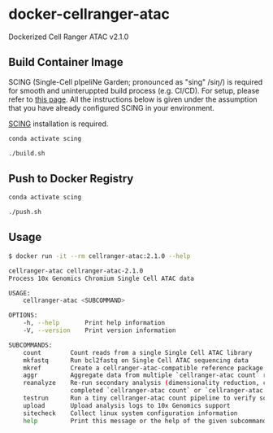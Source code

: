 # docker-cellranger-atac

Dockerized Cell Ranger ATAC v2.1.0

## Build Container Image

SCING (Single-Cell pIpeliNe Garden; pronounced as "sing" /siŋ/) is required for smooth and uninteruppted build process (e.g. CI/CD). For setup, please refer to [this page](https://github.com/hisplan/scing). All the instructions below is given under the assumption that you have already configured SCING in your environment.

[SCING](https://github.com/hisplan/scing) installation is required.

```bash
conda activate scing

./build.sh
```

## Push to Docker Registry

```bash
conda activate scing

./push.sh
```

## Usage

```bash
$ docker run -it --rm cellranger-atac:2.1.0 --help

cellranger-atac cellranger-atac-2.1.0
Process 10x Genomics Chromium Single Cell ATAC data

USAGE:
    cellranger-atac <SUBCOMMAND>

OPTIONS:
    -h, --help       Print help information
    -V, --version    Print version information

SUBCOMMANDS:
    count        Count reads from a single Single Cell ATAC library
    mkfastq      Run bcl2fastq on Single Cell ATAC sequencing data
    mkref        Create a cellranger-atac-compatible reference package
    aggr         Aggregate data from multiple `cellranger-atac count` runs
    reanalyze    Re-run secondary analysis (dimensionality reduction, clustering, etc) on a
                 completed `cellranger-atac count` or `cellranger-atac aggr` run
    testrun      Run a tiny cellranger-atac count pipeline to verify software integrity
    upload       Upload analysis logs to 10x Genomics support
    sitecheck    Collect linux system configuration information
    help         Print this message or the help of the given subcommand(s)
```
